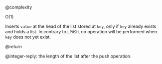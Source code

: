 @complexity

O(1)


Inserts `value` at the head of the list stored at `key`, only if `key`
already exists and holds a list. In contrary to `LPUSH`, no operation will
be performed when `key` does not yet exist.

@return

@integer-reply: the length of the list after the push operation.

